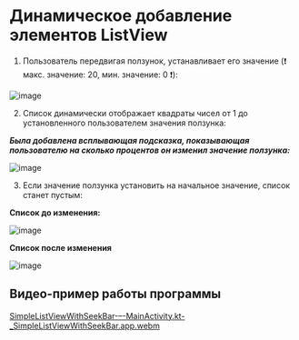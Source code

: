 # Динамическое добавление элементов ListView

1) Пользователь передвигая ползунок, устанавливает его значение (❗ макс. значение: 20, мин. значение: 0 ❗):

![image](https://user-images.githubusercontent.com/55315647/198385516-5ff0ae75-3087-455b-840c-a3919ba2d5ac.png)

2) Список динамически отображает квадраты чисел от 1 до установленного пользователем значения ползунка:

***Была добавлена всплывающая подсказка, показывающая пользователю на сколько процентов он изменил значение ползунка:***

![image](https://user-images.githubusercontent.com/55315647/198388383-ae5779e6-1542-4b04-b29f-e68a9a1746e1.png)

3) Если значение ползунка установить на начальное значение, список станет пустым:

**Список до изменения:**

![image](https://user-images.githubusercontent.com/55315647/198389366-d69d08b3-ad5c-465d-a26d-062c86fc54ff.png)

**Список после изменения**

![image](https://user-images.githubusercontent.com/55315647/198389455-00e2643c-a389-4dc9-bfe9-f171762b705e.png)

## Видео-пример работы программы

[SimpleListViewWithSeekBar-–-MainActivity.kt-_SimpleListViewWithSeekBar.app.webm](https://user-images.githubusercontent.com/55315647/198389968-9d7b934a-92e6-48b3-a4e3-94f62f6263cd.webm)
